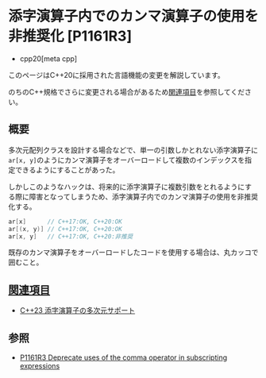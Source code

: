 # 添字演算子内でのカンマ演算子の使用を非推奨化 [P1161R3]
* cpp20[meta cpp]

<!-- start lang caution -->

このページはC++20に採用された言語機能の変更を解説しています。

のちのC++規格でさらに変更される場合があるため[関連項目](#relative-page)を参照してください。

<!-- last lang caution -->

## 概要
多次元配列クラスを設計する場合などで、単一の引数しかとれない添字演算子に`ar[x, y]`のようにカンマ演算子をオーバーロードして複数のインデックスを指定できるようにすることがあった。

しかしこのようなハックは、将来的に添字演算子に複数引数をとれるようにする際に障害となってしまうため、添字演算子内でのカンマ演算子の使用を非推奨化する。

```cpp
ar[x]      // C++17:OK, C++20:OK
ar[(x, y)] // C++17:OK, C++20:OK
ar[x, y]   // C++17:OK, C++20:非推奨
```

既存のカンマ演算子をオーバーロードしたコードを使用する場合は、丸カッコで囲むこと。


## <a id="relative-page" href="#relative-page">関連項目</a>
- [C++23 添字演算子の多次元サポート](/lang/cpp23/multidimensional_subscript_operator.md)

## 参照
- [P1161R3 Deprecate uses of the comma operator in subscripting expressions](http://www.open-std.org/jtc1/sc22/wg21/docs/papers/2019/p1161r3.html)